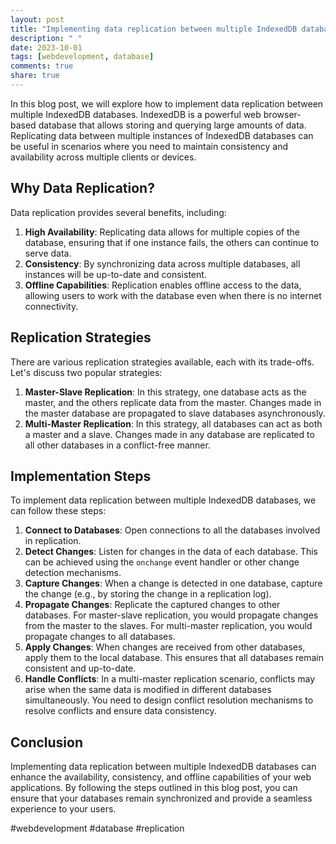 ```yaml
---
layout: post
title: "Implementing data replication between multiple IndexedDB databases"
description: " "
date: 2023-10-01
tags: [webdevelopment, database]
comments: true
share: true
---
```


In this blog post, we will explore how to implement data replication between multiple IndexedDB databases. IndexedDB is a powerful web browser-based database that allows storing and querying large amounts of data. Replicating data between multiple instances of IndexedDB databases can be useful in scenarios where you need to maintain consistency and availability across multiple clients or devices.

## Why Data Replication?

Data replication provides several benefits, including:

1. **High Availability**: Replicating data allows for multiple copies of the database, ensuring that if one instance fails, the others can continue to serve data.
2. **Consistency**: By synchronizing data across multiple databases, all instances will be up-to-date and consistent.
3. **Offline Capabilities**: Replication enables offline access to the data, allowing users to work with the database even when there is no internet connectivity.

## Replication Strategies
There are various replication strategies available, each with its trade-offs. Let's discuss two popular strategies:

1. **Master-Slave Replication**: In this strategy, one database acts as the master, and the others replicate data from the master. Changes made in the master database are propagated to slave databases asynchronously.
2. **Multi-Master Replication**: In this strategy, all databases can act as both a master and a slave. Changes made in any database are replicated to all other databases in a conflict-free manner.

## Implementation Steps

To implement data replication between multiple IndexedDB databases, we can follow these steps:

1. **Connect to Databases**: Open connections to all the databases involved in replication.
2. **Detect Changes**: Listen for changes in the data of each database. This can be achieved using the `onchange` event handler or other change detection mechanisms.
3. **Capture Changes**: When a change is detected in one database, capture the change (e.g., by storing the change in a replication log).
4. **Propagate Changes**: Replicate the captured changes to other databases. For master-slave replication, you would propagate changes from the master to the slaves. For multi-master replication, you would propagate changes to all databases.
5. **Apply Changes**: When changes are received from other databases, apply them to the local database. This ensures that all databases remain consistent and up-to-date.
6. **Handle Conflicts**: In a multi-master replication scenario, conflicts may arise when the same data is modified in different databases simultaneously. You need to design conflict resolution mechanisms to resolve conflicts and ensure data consistency.

## Conclusion

Implementing data replication between multiple IndexedDB databases can enhance the availability, consistency, and offline capabilities of your web applications. By following the steps outlined in this blog post, you can ensure that your databases remain synchronized and provide a seamless experience to your users.

#webdevelopment #database #replication